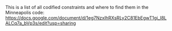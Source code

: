 This is a list of all codified constraints and where to find them in the Minneapolis code: https://docs.google.com/document/d/1eg7NzxIhRXsRLy2C81EbEgwT1gi_I8LALCq7a_bVp3s/edit?usp=sharing
